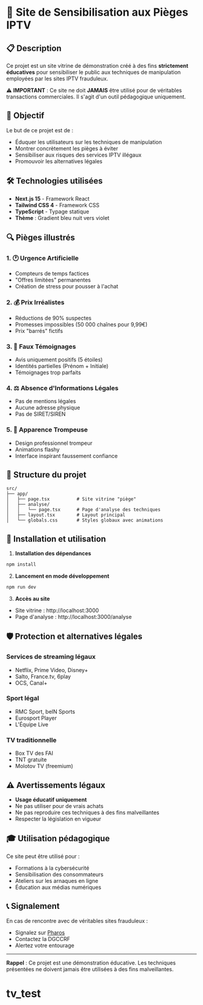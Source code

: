# 🚨 Site de Sensibilisation aux Pièges IPTV

## 📋 Description

Ce projet est un site vitrine de démonstration créé à des fins **strictement éducatives** pour sensibiliser le public aux techniques de manipulation employées par les sites IPTV frauduleux.

⚠️ **IMPORTANT** : Ce site ne doit **JAMAIS** être utilisé pour de véritables transactions commerciales. Il s'agit d'un outil pédagogique uniquement.

## 🎯 Objectif

Le but de ce projet est de :
- Éduquer les utilisateurs sur les techniques de manipulation
- Montrer concrètement les pièges à éviter
- Sensibiliser aux risques des services IPTV illégaux
- Promouvoir les alternatives légales

## 🛠️ Technologies utilisées

- **Next.js 15** - Framework React
- **Tailwind CSS 4** - Framework CSS
- **TypeScript** - Typage statique
- **Thème** : Gradient bleu nuit vers violet

## 🔍 Pièges illustrés

### 1. 🕐 Urgence Artificielle
- Compteurs de temps factices
- "Offres limitées" permanentes
- Création de stress pour pousser à l'achat

### 2. 💰 Prix Irréalistes
- Réductions de 90% suspectes
- Promesses impossibles (50 000 chaînes pour 9,99€)
- Prix "barrés" fictifs

### 3. 💬 Faux Témoignages
- Avis uniquement positifs (5 étoiles)
- Identités partielles (Prénom + Initiale)
- Témoignages trop parfaits

### 4. ⚖️ Absence d'Informations Légales
- Pas de mentions légales
- Aucune adresse physique
- Pas de SIRET/SIREN

### 5. 🎨 Apparence Trompeuse
- Design professionnel trompeur
- Animations flashy
- Interface inspirant faussement confiance

## 📁 Structure du projet

```
src/
├── app/
│   ├── page.tsx          # Site vitrine "piège"
│   ├── analyse/
│   │   └── page.tsx      # Page d'analyse des techniques
│   ├── layout.tsx        # Layout principal
│   └── globals.css       # Styles globaux avec animations
```

## 🚀 Installation et utilisation

1. **Installation des dépendances**
```bash
npm install
```

2. **Lancement en mode développement**
```bash
npm run dev
```

3. **Accès au site**
- Site vitrine : http://localhost:3000
- Page d'analyse : http://localhost:3000/analyse

## 🛡️ Protection et alternatives légales

### Services de streaming légaux
- Netflix, Prime Video, Disney+
- Salto, France.tv, 6play
- OCS, Canal+

### Sport légal
- RMC Sport, beIN Sports
- Eurosport Player
- L'Équipe Live

### TV traditionnelle
- Box TV des FAI
- TNT gratuite
- Molotov TV (freemium)

## ⚠️ Avertissements légaux

- **Usage éducatif uniquement**
- Ne pas utiliser pour de vrais achats
- Ne pas reproduire ces techniques à des fins malveillantes
- Respecter la législation en vigueur

## 🎓 Utilisation pédagogique

Ce site peut être utilisé pour :
- Formations à la cybersécurité
- Sensibilisation des consommateurs
- Ateliers sur les arnaques en ligne
- Éducation aux médias numériques

## 📞 Signalement

En cas de rencontre avec de véritables sites frauduleux :
- Signalez sur [Pharos](https://www.internet-signalement.gouv.fr/)
- Contactez la DGCCRF
- Alertez votre entourage

---

**Rappel** : Ce projet est une démonstration éducative. Les techniques présentées ne doivent jamais être utilisées à des fins malveillantes.
# tv_test
